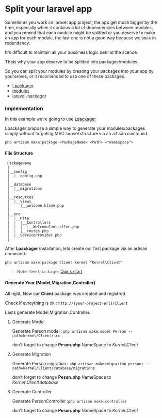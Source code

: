 # Split your laravel app

Sometimes you work on laravel app project, the app get much bigger by the time, especially when it contains a lot of dependencies between modules, and you remind that each module might be splitted or you deserve to make an app for each module, the last one is not a good way because we soak in redundancy.

It's difficult to maintain all your bussiness logic behind the scence.

Thats why your app deserve to be splitted into packages/modules.

So you can split your modules by creating your packages into your app by yourselves, or 
it recomended to use one of these packages.

 * [Lpackager](https://github.com/amranidev/lpackager) 
 * [modules](https://github.com/caffeinated/modules)
 * [laravel-packager](https://github.com/Jeroen-G/laravel-packager)

### Implementation

In this example we're going to use [Lpackager](https://github.com/amranidev/lpackager)

Lpackager propose a simple way to generate your modules/packages simply without forgeting MVC laravel structure via an artisan command.

`php artisan make:package <PackageName> <Path> <"NameSpace">`

#### File Structure
```
 PackageName
 |
 |__config
 |  |__config.php
 |
 |__database
 |  |__migrations 
 |
 |__resources
 |  |__views
 |     |__welcome.blade.php
 |
 |__src
 |  |__Http
 |  |  |__Controllers
 |  |  |  |__WelcomeController.php
 |  |  |__routes.php
 |  |__ServiceProvider.php				
 |
```
After **Lpackager** installation, lets create our first package via an artisan command : 

`php artisan make:package Client kernel "Kernel\Client"`	

> Note: See Lpackager [Quick start](https://github.com/amranidev/lpackager#ii-quick-start)

#### Generate Your (Model,Migration,Controller)

All right, Now our **Client** package was created and registred.

Check if evreything is ok : `http://{your-project-url}/Client`  

Lests generate Model,Migration,Controller.

 1. Generate Model
	
    Generate Person model : `php artisan make:model Person --path=kernel/Client/src`
 	
 	don't forget to change **Peson.php** NameSpace to *Kernel\Client*

 2. Generate Migration
	
	Generate Person migration : `php artisan make:migration persons --path=kernel/Client/database/migrations`
	
	don't forget to change **Peson.php** NameSpace to *Kernel\Client\database*

 3. Generate Controller 

    Generate PersonController :`php artisan make:controller`
	
	don't forget to change **Peson.php** NameSpace to *Kernel\Client*